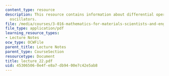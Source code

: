 ```yaml
---
content_type: resource
description: This resource contains information about differential operators and harmonic
  oscillators.
file: /media/courses/3-016-mathematics-for-materials-scientists-and-engineers-fall-2005/453065060e4fe8a7db9400e7c42e5ab8_lecture_22.pdf
file_type: application/pdf
learning_resource_types:
- Lecture Notes
ocw_type: OCWFile
parent_title: Lecture Notes
parent_type: CourseSection
resourcetype: Document
title: lecture_22.pdf
uid: 45306506-0e4f-e8a7-db94-00e7c42e5ab8
---
```

